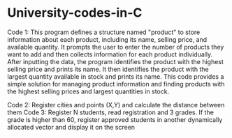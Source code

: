 # University-codes-in-C

Code 1: This program defines a structure named "product" to store information about each product, including its name, selling price, and available quantity. It prompts the user to enter the number of products they want to add and then collects information for each product individually. After inputting the data, the program identifies the product with the highest selling price and prints its name. It then identifies the product with the largest quantity available in stock and prints its name.
This code provides a simple solution for managing product information and finding products with the highest selling prices and largest quantities in stock.

Code 2: Register cities and points (X,Y) and calculate the distance between them
Code 3: Register N students, read registration and 3 grades. If the grade is higher than 60, register approved students in another dynamically allocated vector and display it on the screen
